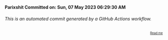 **Parixshit Committed on: Sun, 07 May 2023 06:29:30 AM** <!-- 0ca8dae9-1340-4bd5-a562-1c543caf3d73 -->

###### This is an automated commit generated by a GitHub Actions workflow.

<div align="right"><sub><sup><a href="https://github.com/Parixshit/AutoCommit.git">Read me</a></sup></sub></div>

